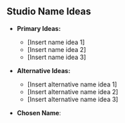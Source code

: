 ## Studio Name Ideas
- **Primary Ideas:**
  - [Insert name idea 1]
  - [Insert name idea 2]
  - [Insert name idea 3]
- **Alternative Ideas:**
  - [Insert alternative name idea 1]
  - [Insert alternative name idea 2]
  - [Insert alternative name idea 3]

- **Chosen Name**:

